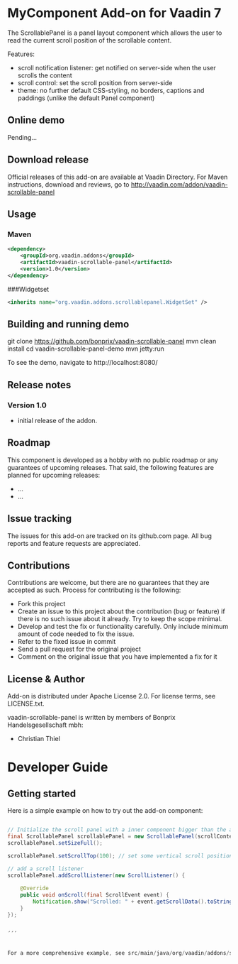 # MyComponent Add-on for Vaadin 7

The ScrollablePanel is a panel layout component which allows the user to read the current scroll position of the scrollable content.

Features:
- scroll notification listener: get notified on server-side when the user scrolls the content
- scroll control: set the scroll position from server-side
- theme: no further default CSS-styling, no borders, captions and paddings (unlike the default Panel component)


## Online demo

Pending...

## Download release

Official releases of this add-on are available at Vaadin Directory. For Maven instructions, download and reviews, go to http://vaadin.com/addon/vaadin-scrollable-panel

## Usage

### Maven

```xml
<dependency>
    <groupId>org.vaadin.addons</groupId>
	<artifactId>vaadin-scrollable-panel</artifactId>
	<version>1.0</version>
</dependency>
```

###Widgetset
```xml
<inherits name="org.vaadin.addons.scrollablepanel.WidgetSet" />
```

## Building and running demo

git clone https://github.com/bonprix/vaadin-scrollable-panel
mvn clean install
cd vaadin-scrollable-panel-demo
mvn jetty:run

To see the demo, navigate to http://localhost:8080/
 
## Release notes

### Version 1.0
- initial release of the addon.

## Roadmap

This component is developed as a hobby with no public roadmap or any guarantees of upcoming releases. That said, the following features are planned for upcoming releases:
- ...
- ...

## Issue tracking

The issues for this add-on are tracked on its github.com page. All bug reports and feature requests are appreciated. 

## Contributions

Contributions are welcome, but there are no guarantees that they are accepted as such. Process for contributing is the following:
- Fork this project
- Create an issue to this project about the contribution (bug or feature) if there is no such issue about it already. Try to keep the scope minimal.
- Develop and test the fix or functionality carefully. Only include minimum amount of code needed to fix the issue.
- Refer to the fixed issue in commit
- Send a pull request for the original project
- Comment on the original issue that you have implemented a fix for it

## License & Author

Add-on is distributed under Apache License 2.0. For license terms, see LICENSE.txt.

vaadin-scrollable-panel is written by members of Bonprix Handelsgesellschaft mbh:
- Christian Thiel

# Developer Guide

## Getting started

Here is a simple example on how to try out the add-on component:

```java

// Initialize the scroll panel with a inner component bigger than the available space
final ScrollablePanel scrollablePanel = new ScrollablePanel(scrollContent);
scrollablePanel.setSizeFull();

scrollablePanel.setScrollTop(100); // set some vertical scroll position

// add a scroll listener
scrollablePanel.addScrollListener(new ScrollListener() {
	
	@Override
	public void onScroll(final ScrollEvent event) {
		Notification.show("Scrolled: " + event.getScrollData().toString());
	}
});


´´´


For a more comprehensive example, see src/main/java/org/vaadin/addons/scrollablepanel/demo/DemoUI.java
